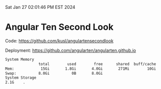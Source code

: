 Sat Jan 27 02:01:46 PM EST 2024

# Angular Ten Second Look

Code: https://github.com/kusl/angulartensecondlook

Deployment: https://github.com/angularten/angularten.github.io

```bash
System Memory
               total        used        free      shared  buff/cache   available
Mem:            15Gi       1.8Gi       4.0Gi       271Mi        10Gi        13Gi
Swap:          8.0Gi          0B       8.0Gi
System Storage
2.1G	.
```
```bash
